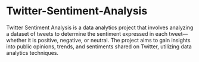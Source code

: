 # Twitter-Sentiment-Analysis
Twitter Sentiment Analysis is a data analytics project that involves analyzing a dataset of tweets to determine the sentiment expressed in each tweet—whether it is positive, negative, or neutral. The project aims to gain insights into public opinions, trends, and sentiments shared on Twitter, utilizing data analytics techniques.

